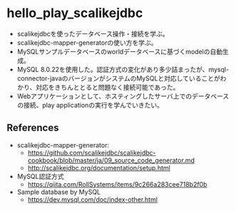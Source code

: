 # hello_play_scalikejdbc

- scalikejdbcを使ったデータベース操作・接続を学ぶ。 
- scalikejdbc-mapper-generatorの使い方を学ぶ。
- MySQLサンプルデータベースのworldデータベースに基づくmodelの自動生成。
- MySQL 8.0.22を使用した。認証方式の変化があり多少詰まったが、mysql-connector-javaのバージョンがシステムのMySQLと対応していることがわかり、対応をきちんととると問題なく接続可能であった。
- Webアプリケーションとして、ホスティングしたサーバ上でのデータベースの接続、play applicationの実行を学んでいきたい。

## References

- scalikejdbc-mapper-generator:
  - https://github.com/scalikejdbc/scalikejdbc-cookbook/blob/master/ja/09_source_code_generator.md
  - http://scalikejdbc.org/documentation/setup.html
- MySQL認証方式
  - https://qiita.com/RollSystems/items/9c266a283cee718b2f0b
- Sample database by MySQL
  - https://dev.mysql.com/doc/index-other.html